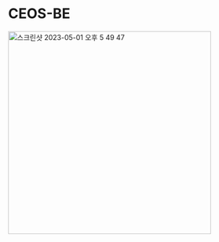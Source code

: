 # CEOS-BE

<img width="413" alt="스크린샷 2023-05-01 오후 5 49 47" src="https://user-images.githubusercontent.com/67852689/235432404-4a652300-d2cf-4adc-b571-ae71703ca815.png">